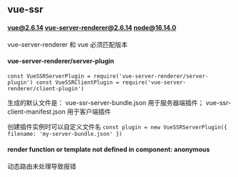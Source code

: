 ## vue-ssr

#### vue@2.6.14 vue-server-renderer@2.6.14 node@16.14.0

vue-server-renderer 和 vue 必须匹配版本

#### vue-server-renderer/server-plugin

`const VueSSRServerPlugin = require('vue-server-renderer/server-plugin')
const VueSSRClientPlugin = require('vue-server-renderer/client-plugin')`

生成的默认文件是：
vue-ssr-server-bundle.json 用于服务器端插件；
vue-ssr-client-manifest.json 用于客户端插件

创建插件实例时可以自定义文件名
`const plugin = new VueSSRServerPlugin({
    filename: 'my-server-bundle.json'
})`

#### render function or template not defined in component: anonymous
动态路由未处理导致报错